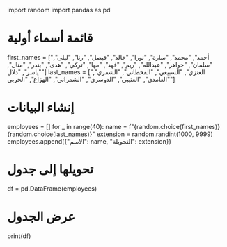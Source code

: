 import random
import pandas as pd

# قائمة أسماء أولية
first_names = ["أحمد", "محمد", "سارة", "نورا", "خالد", "فيصل", "رنا", "ليلى", "سلمان", "جواهر", "عبدالله", "ريم", "فهد", "مها", "تركي", "هدى", "بندر", "منال", "ياسر", "دلال"]
last_names = ["العنزي", "السبيعي", "القحطاني", "الشمري", "الغامدي", "العتيبي", "الدوسري", "الشمراني", "الهزاع", "الحربي"]

# إنشاء البيانات
employees = []
for _ in range(40):
    name = f"{random.choice(first_names)} {random.choice(last_names)}"
    extension = random.randint(1000, 9999)
    employees.append({"الاسم": name, "التحويلة": extension})

# تحويلها إلى جدول
df = pd.DataFrame(employees)

# عرض الجدول
print(df)
